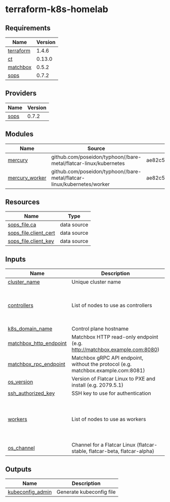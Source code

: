 # terraform-k8s-homelab

<!-- BEGINNING OF PRE-COMMIT-TERRAFORM DOCS HOOK -->
## Requirements

| Name | Version |
|------|---------|
| <a name="requirement_terraform"></a> [terraform](#requirement\_terraform) | 1.4.6 |
| <a name="requirement_ct"></a> [ct](#requirement\_ct) | 0.13.0 |
| <a name="requirement_matchbox"></a> [matchbox](#requirement\_matchbox) | 0.5.2 |
| <a name="requirement_sops"></a> [sops](#requirement\_sops) | 0.7.2 |

## Providers

| Name | Version |
|------|---------|
| <a name="provider_sops"></a> [sops](#provider\_sops) | 0.7.2 |

## Modules

| Name | Source | Version |
|------|--------|---------|
| <a name="module_mercury"></a> [mercury](#module\_mercury) | github.com/poseidon/typhoon//bare-metal/flatcar-linux/kubernetes | ae82c57eee1f70f9aeba6212d5e2315accfa8f03 |
| <a name="module_mercury_worker"></a> [mercury\_worker](#module\_mercury\_worker) | github.com/poseidon/typhoon//bare-metal/flatcar-linux/kubernetes/worker | ae82c57eee1f70f9aeba6212d5e2315accfa8f03 |

## Resources

| Name | Type |
|------|------|
| [sops_file.ca](https://registry.terraform.io/providers/carlpett/sops/0.7.2/docs/data-sources/file) | data source |
| [sops_file.client_cert](https://registry.terraform.io/providers/carlpett/sops/0.7.2/docs/data-sources/file) | data source |
| [sops_file.client_key](https://registry.terraform.io/providers/carlpett/sops/0.7.2/docs/data-sources/file) | data source |

## Inputs

| Name | Description | Type | Default | Required |
|------|-------------|------|---------|:--------:|
| <a name="input_cluster_name"></a> [cluster\_name](#input\_cluster\_name) | Unique cluster name | `string` | n/a | yes |
| <a name="input_controllers"></a> [controllers](#input\_controllers) | List of nodes to use as controllers | <pre>list(object({<br>    name   = string<br>    mac    = string<br>    domain = string<br>  }))</pre> | n/a | yes |
| <a name="input_k8s_domain_name"></a> [k8s\_domain\_name](#input\_k8s\_domain\_name) | Control plane hostname | `string` | n/a | yes |
| <a name="input_matchbox_http_endpoint"></a> [matchbox\_http\_endpoint](#input\_matchbox\_http\_endpoint) | Matchbox HTTP read-only endpoint (e.g. http://matchbox.example.com:8080) | `string` | n/a | yes |
| <a name="input_matchbox_rpc_endpoint"></a> [matchbox\_rpc\_endpoint](#input\_matchbox\_rpc\_endpoint) | Matchbox gRPC API endpoint, without the protocol (e.g. matchbox.example.com:8081) | `string` | n/a | yes |
| <a name="input_os_version"></a> [os\_version](#input\_os\_version) | Version of Flatcar Linux to PXE and install (e.g. 2079.5.1) | `string` | n/a | yes |
| <a name="input_ssh_authorized_key"></a> [ssh\_authorized\_key](#input\_ssh\_authorized\_key) | SSH key to use for authentication | `string` | n/a | yes |
| <a name="input_workers"></a> [workers](#input\_workers) | List of nodes to use as workers | <pre>list(object({<br>    name         = string<br>    mac          = string<br>    domain       = string<br>    install_disk = string<br>  }))</pre> | n/a | yes |
| <a name="input_os_channel"></a> [os\_channel](#input\_os\_channel) | Channel for a Flatcar Linux (flatcar-stable, flatcar-beta, flatcar-alpha) | `string` | `"flatcar-stable"` | no |

## Outputs

| Name | Description |
|------|-------------|
| <a name="output_kubeconfig_admin"></a> [kubeconfig\_admin](#output\_kubeconfig\_admin) | Generate kubeconfig file |
<!-- END OF PRE-COMMIT-TERRAFORM DOCS HOOK -->
